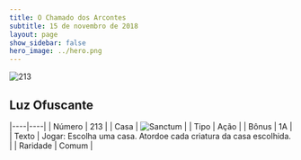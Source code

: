 ```yaml
---
title: O Chamado dos Arcontes
subtitle: 15 de novembro de 2018
layout: page
show_sidebar: false
hero_image: ../hero.png
---
```


![213](https://cdn.keyforgegame.com/media/card_front/pt/341_213_P3Q4X37QMP7V_pt.png)

## Luz Ofuscante

|----|----|
| Número | 213 |
| Casa | ![Sanctum](https://archonarcana.com/images/thumb/c/c7/Sanctum.png/22px-Sanctum.png "Santuário") |
| Tipo | Ação |
| Bônus | 1A |
| Texto | Jogar: Escolha uma casa. Atordoe cada criatura da casa escolhida. |
| Raridade | Comum |
